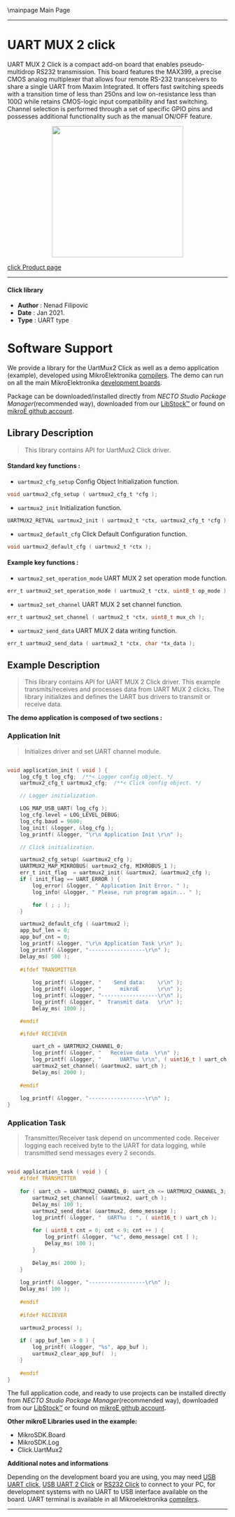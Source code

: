 \mainpage Main Page

---
# UART MUX 2 click

UART MUX 2 Click is a compact add-on board that enables pseudo-multidrop RS232 transmission. This board features the MAX399, a precise CMOS analog multiplexer that allows four remote RS-232 transceivers to share a single UART from Maxim Integrated. It offers fast switching speeds with a transition time of less than 250ns and low on-resistance less than 100Ω while retains CMOS-logic input compatibility and fast switching. Channel selection is performed through a set of specific GPIO pins and possesses additional functionality such as the manual ON/OFF feature. 

<p align="center">
  <img src="https://download.mikroe.com/images/click_for_ide/uartmux2_click.png" height=300px>
</p>

[click Product page](https://www.mikroe.com/uart-mux-2-click)

---


#### Click library

- **Author**        : Nenad Filipovic
- **Date**          : Jan 2021.
- **Type**          : UART type


# Software Support

We provide a library for the UartMux2 Click
as well as a demo application (example), developed using MikroElektronika
[compilers](https://www.mikroe.com/necto-studio).
The demo can run on all the main MikroElektronika [development boards](https://www.mikroe.com/development-boards).

Package can be downloaded/installed directly from *NECTO Studio Package Manager*(recommended way), downloaded from our [LibStock&trade;](https://libstock.mikroe.com) or found on [mikroE github account](https://github.com/MikroElektronika/mikrosdk_click_v2/tree/master/clicks).

## Library Description

> This library contains API for UartMux2 Click driver.

#### Standard key functions :

- `uartmux2_cfg_setup` Config Object Initialization function.
```c
void uartmux2_cfg_setup ( uartmux2_cfg_t *cfg );
```

- `uartmux2_init` Initialization function.
```c
UARTMUX2_RETVAL uartmux2_init ( uartmux2_t *ctx, uartmux2_cfg_t *cfg );
```

- `uartmux2_default_cfg` Click Default Configuration function.
```c
void uartmux2_default_cfg ( uartmux2_t *ctx );
```

#### Example key functions :

- `uartmux2_set_operation_mode` UART MUX 2 set operation mode function.
```c
err_t uartmux2_set_operation_mode ( uartmux2_t *ctx, uint8_t op_mode );
```

- `uartmux2_set_channel` UART MUX 2 set channel function.
```c
err_t uartmux2_set_channel ( uartmux2_t *ctx, uint8_t mux_ch );
```

- `uartmux2_send_data` UART MUX 2 data writing function.
```c
err_t uartmux2_send_data ( uartmux2_t *ctx, char *tx_data );
```

## Example Description

> This library contains API for UART MUX 2 Click driver.
> This example transmits/receives and processes data from UART MUX 2 clicks.
> The library initializes and defines the UART bus drivers 
> to transmit or receive data. 

**The demo application is composed of two sections :**

### Application Init

> Initializes driver and set UART channel module.

```c

void application_init ( void ) {
    log_cfg_t log_cfg;  /**< Logger config object. */
    uartmux2_cfg_t uartmux2_cfg;  /**< Click config object. */

    // Logger initialization.

    LOG_MAP_USB_UART( log_cfg );
    log_cfg.level = LOG_LEVEL_DEBUG;
    log_cfg.baud = 9600;
    log_init( &logger, &log_cfg );
    log_printf( &logger, "\r\n Application Init \r\n" );

    // Click initialization.

    uartmux2_cfg_setup( &uartmux2_cfg );
    UARTMUX2_MAP_MIKROBUS( uartmux2_cfg, MIKROBUS_1 );
    err_t init_flag  = uartmux2_init( &uartmux2, &uartmux2_cfg );
    if ( init_flag == UART_ERROR ) {
        log_error( &logger, " Application Init Error. " );
        log_info( &logger, " Please, run program again... " );

        for ( ; ; );
    }

    uartmux2_default_cfg ( &uartmux2 );
    app_buf_len = 0;
    app_buf_cnt = 0;
    log_printf( &logger, "\r\n Application Task \r\n" );
    log_printf( &logger, "------------------\r\n" );
    Delay_ms( 500 );
    
    #ifdef TRANSMITTER
    
        log_printf( &logger, "    Send data:    \r\n" );
        log_printf( &logger, "      mikroE      \r\n" );
        log_printf( &logger, "------------------\r\n" );
        log_printf( &logger, "  Transmit data   \r\n" );
        Delay_ms( 1000 );

    #endif

    #ifdef RECIEVER

        uart_ch = UARTMUX2_CHANNEL_0;
        log_printf( &logger, "   Receive data  \r\n" );
        log_printf( &logger, "      UART%u \r\n", ( uint16_t ) uart_ch );
        uartmux2_set_channel( &uartmux2, uart_ch );
        Delay_ms( 2000 );
    
    #endif
        
    log_printf( &logger, "------------------\r\n" );
}

```

### Application Task

> Transmitter/Receiver task depend on uncommented code.
> Receiver logging each received byte to the UART for data logging,
> while transmitted send messages every 2 seconds.

```c

void application_task ( void ) {
    #ifdef TRANSMITTER
    
    for ( uart_ch = UARTMUX2_CHANNEL_0; uart_ch <= UARTMUX2_CHANNEL_3; uart_ch++ ) {
        uartmux2_set_channel( &uartmux2, uart_ch );
        Delay_ms( 100 );
        uartmux2_send_data( &uartmux2, demo_message );
        log_printf( &logger, "  UART%u : ", ( uint16_t ) uart_ch ); 
    
        for ( uint8_t cnt = 0; cnt < 9; cnt ++ ) {
            log_printf( &logger, "%c", demo_message[ cnt ] );
            Delay_ms( 100 );
        }
        
        Delay_ms( 2000 );
    }
    
    log_printf( &logger, "------------------\r\n" );
    Delay_ms( 100 );
    
    #endif
    
    #ifdef RECIEVER
    
    uartmux2_process( );

    if ( app_buf_len > 0 ) {
        log_printf( &logger, "%s", app_buf );
        uartmux2_clear_app_buf(  );
    }
    
    #endif
}

```

The full application code, and ready to use projects can be installed directly from *NECTO Studio Package Manager*(recommended way), downloaded from our [LibStock&trade;](https://libstock.mikroe.com) or found on [mikroE github account](https://github.com/MikroElektronika/mikrosdk_click_v2/tree/master/clicks).

**Other mikroE Libraries used in the example:**

- MikroSDK.Board
- MikroSDK.Log
- Click.UartMux2

**Additional notes and informations**

Depending on the development board you are using, you may need
[USB UART click](https://www.mikroe.com/usb-uart-click),
[USB UART 2 Click](https://www.mikroe.com/usb-uart-2-click) or
[RS232 Click](https://www.mikroe.com/rs232-click) to connect to your PC, for
development systems with no UART to USB interface available on the board. UART
terminal is available in all Mikroelektronika
[compilers](https://shop.mikroe.com/compilers).

---
